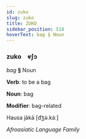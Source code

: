```yaml
---
id: zuko
slug: zuko
title: ZUKO
sidebar_position: 518
hoverText: bag § Noun
---
```


### zuko&emsp;<span kind="abugida">ⱴʃɔ</span>

*bag* **§** Noun

**Verb**: to be a bag

**Noun**: bag

**Modifier**: bag-related

Hausa jàkā [d͡ʒə̀.káː]

*Afroasiatic Language Family*